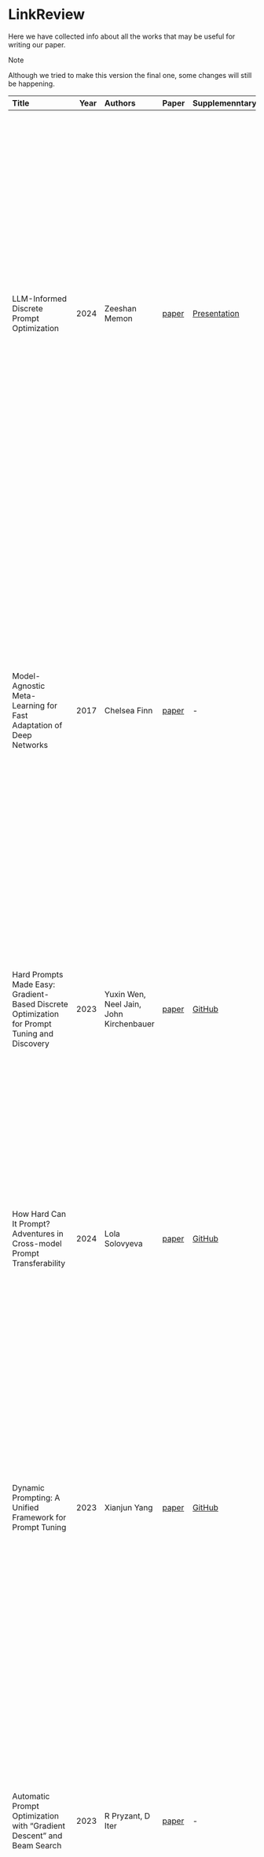 # LinkReview

Here we have collected info about all the works that may be useful for writing our paper.

> [!NOTE]
> Although we tried to make this version the final one, some changes will still be happening.

| Title | Year | Authors | Paper | Supplemenntary | Summary |
| :--- | ---: | :--- | :--- | :--- | :--- |
| LLM-Informed Discrete Prompt Optimization | 2024 | Zeeshan Memon | [paper](https://openreview.net/pdf?id=d0jQuZe6k0) | [Presentation](https://www.youtube.com/watch?v=MuRa3tlyzq8) | Это работа является ключевой для нашего исследование. В ней авторы разбивают обучение prompt'ов на 2 части: первая часть общая для всех LLM, в ней подразумевается наличие датасета с простыми prompt'ами и улучшенными, чтобы легкий Backbone затюнился лучше сэмплировать хорошие подсказки. Вторая часть обучения проводится для каждой LLM отдельно, в ней MLP и HEAD дообучаются для конкретной LLM для генерации ключевых слов. Авторы утверждают, что у каждой LLM есть набор ключевых слов, использование которых может существенно улучшить prompt'ы и, соответственно, ответы LLM. |
| Model-Agnostic Meta-Learning for Fast Adaptation of Deep Networks | 2017 | Chelsea Finn | [paper](https://proceedings.mlr.press/v70/finn17a/finn17a.pdf) | - | [Simple explaination](https://interactive-maml.github.io/maml.html) На маленьком датасете под конкретную задачу эмпиристически известно, что тюнится плохо. Берут задачи, схожие с решаемой, считаем что это из одного распределения. Сэмплируем батч из каждой таски, делаем шаг градиентного спуска для каждой задачи, и получаем обновленные веса модели (или её изменяемой части) для каждой задачи, и потом делаем шаг градиентного спуска, состоящим из градиентов по каждой таске, но в этом градиенте обновленные веса для каждой таске. То есть получается более обобщенный градиент, так как градиент берется по всем задачам и плюс к этому градиент уже подтюнился под каждую из задач. |
| Hard Prompts Made Easy: Gradient-Based Discrete Optimization for Prompt Tuning and Discovery | 2023 | Yuxin Wen, Neel Jain, John Kirchenbauer | [paper](https://proceedings.neurips.cc/paper_files/paper/2023/file/a00548031e4647b13042c97c922fadf1-Paper-Conference.pdf) | [GitHub](https://github.com/YuxinWenRick/hard-prompts-made-easy) | Learning hard prompts for image generation using continuous optimization. The scheme builds on existing gradient reprojection schemes for optimizing text. Берут непрерывные промпты и на каждом шагу проецируют на дискретное пространство, затем оптимизируют градиентым спуском как непрерывные. |
| How Hard Can It Prompt? Adventures in Cross-model Prompt Transferability | 2024 | Lola Solovyeva | [paper](https://essay.utwente.nl/103206/1/Solovyeva_MA_EEMCS.pdf) | [GitHub]() | Discretizing soft prompts by leveraging cosine similarity between the embeddings of soft and hard tokens. Algorithm designed to identify a set of hard tokens using gradients obtained through the tuning of soft prompts. Testing the transferability of the derived hard prompts between different models. Написано примерно то же, что и в предыдущей статье, но в виде более подробной книжки с усложнением алгоритма из статьи выше. |
| Dynamic Prompting: A Unified Framework for Prompt Tuning | 2023 | Xianjun Yang | [paper](https://arxiv.org/pdf/2303.02909) | [GitHub](https://github.com/Xianjun-Yang/DPT.) | Статья представляет новый подход "dynamic prompting", который является улучшением традиционного "soft prompting". В отличие от фиксированных размеров вспомогательных эмбеддингов в soft prompting, dynamic prompting позволяет динамически оптимизировать как содержание, так и длину промпта. Это дает большую гибкость в адаптации языковой модели к целевой задаче, обеспечивая более высокое качество результата. |
| Automatic Prompt Optimization with “Gradient Descent” and Beam Search | 2023 | R Pryzant, D Iter | [paper](https://aclanthology.org/2023.emnlp-main.494.pdf) | - | Статья предлагает динамическую оптимизацию промптов в многошаговом процессе, используя градиентный спуск и beam search. Авторы разработали собственный непараметрический алгоритм, объединяющий эти два подхода, что позволяет эффективно оптимизировать содержание и длину входного промпта. Таким образом, предлагаемый метод dynamic prompting дает более гибкие возможности для адаптации языковой модели к конкретной задаче по сравнению с традиционным soft prompting. |
| Differentiable Prompt Makes Pre-trained Language Models Better Few-shot Learners | 2022 | Ningyu Zhang Luoqiu Li | [paper](https://arxiv.org/pdf/2108.13161) | - | Предлагается собственный подход к оптимизации soft промптов, в котором используются специальные маски. Эти маски позволяют обучать модель, которая способна выбирать ключевые слова из промпта и использовать их для более эффективной адаптации языковой модели к целевой задаче. |
| LLM Lies: Hallucinations are not Bugs, but Features as Adversarial Examples | 2022 | Jia-Yu Yao Kun-Peng Ning | [paper](https://arxiv.org/pdf/2310.01469) | [Github](https://github.com/PKU-YuanGroup/Hallucination-Attack) | В статье рассматриваются галлюцинации. Показываается, что галлюцинации возникают не из-за неправильного обучения модели, а заложены в архитектуре трансформера, то есть для любой LLM можно сгенерировать prompt, на котором модель будет галлюцинировать. Далее в статье рассматривают способы дообучения для больб с галлюцинациями. Рассматривается генерация propmt'ов, на который модели обычно галлюцинируют (2 типа: когда плохо заложен смысл и когда подается бред на вход). Создается вспомогательная модель (Hallucination-Attack) модель, которая генерирует такие propmpt'ы и показывается, как можно дообучать модель для борьбы с этим. |
| Soft prompting might be a bug, not a feature | 2023 | Luke Bailey | [paper](https://openreview.net/forum?id=MHWDdMEJ5s#all) | - | Потенциальная уязвимость soft prompts. Почему лучше работать с hard prompt. |
| Prefix-tuning: Optimizing continuous prompts for generation | 2021 | Xiang Lisa Li and Percy Liang | [paper](https://aclanthology.org/2021.acl-long.353) | - | Fine-tune не для всей предобученной языковой модели, а для её промптов. |
| Late prompt tuning: A late prompt could be better than many prompts | 2022 | Xiangyang Liu | [paper](https://api.semanticscholar.org/CorpusID:253018816) | - | Умная вставка промптов не в начало обучения, а в середину. |
| The Power of Scale for Parameter-Efficient Prompt Tuning | 2021 | Brian Lester, Rami Al-Rfou, Noah Constant | [paper](https://aclanthology.org/2021.emnlp-main.243/) | - | In this paper, authors propose prompt tuning as a simplification for adapting language models. For this it is necessary to freeze the entire pre-trained model and only allow an additional k tunable tokens per downstream task to be prepended to the input text. This “soft prompt” is trained end-to-end and can condense the signal from a full labeled dataset, allowing method to outperform few-shot prompts and close the quality gap with model tuning the same time, since a single pre-trained model is recycled for all downstream tasks, the efficient serving benefits of frozen models are retained. Authors show that conditioning a frozen model with soft prompts confers benefits in robustness to domain transfer and enables efficient “prompt ensembling.” |
| RLPROMPT: Optimizing Discrete Text Prompts with Reinforcement Learning | 2022 | Mingkai Deng | [paper](https://arxiv.org/pdf/2205.12548) | [GitHub](https://github.com/mingkaid/rl-prompt) | Предлагают использовать RL для дискретных промптов, в качестве награды используют z-score. Сэмплируют батч промптов для входа x, считают награду для них, потом считают z-score, вышло хуже чем тюнить, но лучше чем остальные подходы и плюс к этому почти без вычислительных ресурсов. |
| Exploiting Cloze Questions for Few Shot Text Classification and Natural Language Inference | 2021 | Timo Schick, Hinrich Schutze | [paper](https://arxiv.org/pdf/2001.07676) | [GitHub](https://github.com/timoschick/pet) | Собрали датасет с лучшими промптами для llm-ок |
| Prompt Waywardness: The Curious Case of Discretized Interpretation of Continuous Prompts | 2022 | Daniel Khashabi, Xinxi Lyu, Sewon Min, Lianhui Qin, Kyle Richardson, Sean Welleck, Hannaneh Hajishirzi, Tushar Khot, Ashish Sabharwal, Sameer Singh, Yejin Choi | [paper](https://aclanthology.org/2022.naacl-main.266/) | - | Recent work has shown the surprising power of continuous prompts to language models for controlled generation and for solving a wide range of tasks. Despite these successes, the resulting continuous prompts are not easy to interpret. Authors investigate the Prompt Waywardness hypothesis, a surprising disconnect between the intended behavior of continuous prompts and their nearest-neighbor discrete (language) representations. In particular, it is showen that one can find continuous prompts that perform a desired task while, at the same time, project to any given target text. This indicates the problem of little correspondence between continuous prompts and their discrete interpretation. A single discrete prompt can correspond to only one continuous prompt through its embedding, while the reverse does not hold.|
| OpenPrompt: An Open-source Framework for Prompt-learning | 2021 | Ning Ding | [paper](https://arxiv.org/pdf/2111.01998) | [GitHub](https://github.com/thunlp/OpenPrompt) | Фремворк для генерации промптов |
| XPROMPT: Exploring the Extreme of Prompt Tuning | 2022 | Fang Ma, Chen Zhang, Lei Ren, Jingang Wang, Qifan Wang, Wei Wu, Xiaojun Quan, Dawei Song | [paper](https://aclanthology.org/2022.emnlp-main.758/) | - | The fine-tuning is parameter-inefficient for large scale PLMs due to the fact that the memory footprint is proportional to the number of trainable parameters whose gradients and optimizer states need to be stored. Prompt-Tuning has been proposed to address this issue by prepending a soft prompt to the input and only updating the parameters of prompt tokens during tuning. However, there is a large performance gap between prompt tuning and fine-tuning for models of small scales. This paper fill that gap, from the perspective of the lottery tickets hypothesis. Essentially, lottery tickets hypothesis states that an over-parameterized network contains a sub-network that, when initialized and trained in isolation, can match or exceed the test accuracy of the original network after training for at most the same number of iterations.|
| A Mathematical Investigation of Hallucination and Creativity in GPT Models | 2023 | Minhyeok Lee | [paper](https://www.mdpi.com/2227-7390/11/10/2320) | - |  |
| SelfCheckGPT: Zero-Resource Black-Box Hallucination Detection for Generative Large Language Models | 2023 | Potsawee Manakul, Adian Liusie, Mark J. F. Gales | [paper](https://arxiv.org/abs/2303.08896) | [Github](https://github.com/potsawee/selfcheckgpt) |  |
| Sources of Hallucination by Large Language Models on Inference Tasks | 2023 | Nick McKenna, Tianyi Li, Liang Cheng, Mohammad Javad Hosseini, Mark Johnson, Mark Steedman | [paper](https://arxiv.org/abs/2305.14552) | [Github](https://github.com/Teddy-Li/LLM-NLI-Analysis) |  |
| Hallucinations in Neural Machine Translation | 2019 | Katherine Lee, Orhan Firat, Ashish Agarwal, Clara Fannjiang, David Sussillo | [paper](https://openreview.net/forum?id=SkxJ-309FQ) | [Github](https://github.com/tensorflow/nmt) |  |
| The Power of Scale for Parameter-Efficient Prompt Tuning | 2021 | Katherine Lee, Orhan Firat, Ashish Agarwal, Clara Fannjiang, David Sussillo | [paper](https://arxiv.org/abs/2104.08691) | [Github](https://github.com/google-research/text-to-text-transfer-transformer/blob/main/released_checkpoints.md#lm-adapted-t511lm100k) | Классическая статья по soft prompting'у. Описывается подход, показывается его эффективность, многие дальнейшие работы основываются на ней. |
| Probabilistic Model-Agnostic Meta-Learning | 2018 | Chelsea Finn, Kelvin Xu, Sergey Levine | [paper](https://arxiv.org/pdf/2303.02909) | - | Предлагается метод метаобучения для решения задачи обучения на небольшом количестве данных. Вместо одной модели, обучается распределение моделей, что позволяет учитывать неоднозначность данных. Метод основан на MAML и использует вариационный подход. Результаты показывают, что подход позволяет генерировать правдоподобные классификаторы и регрессоры для неоднозначных задач. |
| How to train your MAML | 2019 | Antreas Antoniou, Harri Edwards, Amos Storkey | [paper](https://www.research.ed.ac.uk/en/publications/how-to-train-your-maml) | - | В статье изучаются подходы по улучшению классического maml. |
| DART: Open-Domain Structured Data Record to Text Generation | 2019 | Linyong Nan, Dragomir Radev, Rui Zhang | [paper](https://arxiv.org/pdf/2007.02871) | [Github](https://github.com/Yale-LILY/dart) | Генерация промптов-триплетов из текста |
| TEMPERA: Test-Time Prompting via Reinforcement Learning | 2022 | Xianjun Yang, Wei Cheng, Xujiang Zhao | [paper](https://arxiv.org/abs/2211.11890) | [Github](https://github.com/tianjunz/TEMPERA) | Утверждают, что побили RLPromt и AutoPromt |
| GLUE: A Multi-Task Benchmark and Analysis Platform for Natural Language Understanding | 2018 | Alex Wang, Amanpreet Singh, Julian Michael | [paper](https://aclanthology.org/W18-5446.pdf) | - | На GLUE все любят сравнивать, как хорошо выходят оптимальные промпты (еще есть SuperGlue |
| Improving Text Embeddings with Large Language Models | 2024 | Liang Wang, Nan Yang, Xiaolong Huang, Linjun Yang, Rangan Majumder | [paper](https://arxiv.org/pdf/2401.00368) | - | Приведены ресурсы для датасетов и моделей. В самой статье объединяются подходы оптимизации промпта и PEFT, то есть fine-tuning'а моделей. |
| LARGE LANGUAGE MODELS ARE HUMAN-LEVEL PROMPT ENGINEERS | 2024 | Yongchao Zhou, Andrei Ioan Muresanu, Ziwen Han | [paper](https://arxiv.org/pdf/2211.01910) | [Github](https://github.com/keirp/automatic_prompt_engineer) | Проведен анализ способностей LLM генерировать промпты, показано, что такой подход хороший. |
| Learning How to Ask: Querying LMs with Mixtures of Soft Prompts | 2021 | Guanghui Qin, Jason Eisner | [paper](https://arxiv.org/abs/2104.06599) | [Github](https://github.com/hiaoxui/soft-prompts) | Для каждой задачи оптимизируется смесь подсказок, чтобы определить наиболее эффективные. Результаты показывают, что этот подход значительно превосходит предыдущие методы, демонстрируя, что имплицитные фактические знания в языковых моделях ранее недооценивались. При этом знания можно эффективно извлекать даже при случайной инициализации подсказок. |










